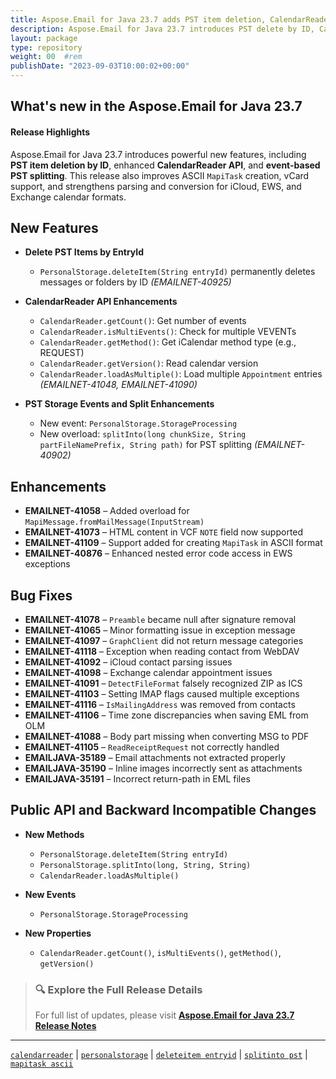 ```yaml
---
title: Aspose.Email for Java 23.7 adds PST item deletion, CalendarReader API, and improved splitting
description: Aspose.Email for Java 23.7 introduces PST delete by ID, CalendarReader multi-event handling, storage splitting events, and bug fixes in GraphClient, vCard, iCloud, and EML.
layout: package
type: repository
weight: 00	#rem
publishDate: "2023-09-03T10:00:02+00:00"
---
```


## What's new in the Aspose.Email for Java 23.7

#### Release Highlights

Aspose.Email for Java 23.7 introduces powerful new features, including **PST item deletion by ID**, enhanced **CalendarReader API**, and **event-based PST splitting**. This release also improves ASCII `MapiTask` creation, vCard support, and strengthens parsing and conversion for iCloud, EWS, and Exchange calendar formats.

## New Features

- **Delete PST Items by EntryId**
  - `PersonalStorage.deleteItem(String entryId)` permanently deletes messages or folders by ID *(EMAILNET-40925)*

- **CalendarReader API Enhancements**
  - `CalendarReader.getCount()`: Get number of events  
  - `CalendarReader.isMultiEvents()`: Check for multiple VEVENTs  
  - `CalendarReader.getMethod()`: Get iCalendar method type (e.g., REQUEST)  
  - `CalendarReader.getVersion()`: Read calendar version  
  - `CalendarReader.loadAsMultiple()`: Load multiple `Appointment` entries *(EMAILNET-41048, EMAILNET-41090)*

- **PST Storage Events and Split Enhancements**
  - New event: `PersonalStorage.StorageProcessing`  
  - New overload: `splitInto(long chunkSize, String partFileNamePrefix, String path)` for PST splitting *(EMAILNET-40902)*

## Enhancements

- **EMAILNET-41058** – Added overload for `MapiMessage.fromMailMessage(InputStream)`
- **EMAILNET-41073** – HTML content in VCF `NOTE` field now supported
- **EMAILNET-41109** – Support added for creating `MapiTask` in ASCII format
- **EMAILNET-40876** – Enhanced nested error code access in EWS exceptions

## Bug Fixes

- **EMAILNET-41078** – `Preamble` became null after signature removal
- **EMAILNET-41065** – Minor formatting issue in exception message
- **EMAILNET-41097** – `GraphClient` did not return message categories
- **EMAILNET-41118** – Exception when reading contact from WebDAV
- **EMAILNET-41092** – iCloud contact parsing issues
- **EMAILNET-41098** – Exchange calendar appointment issues
- **EMAILNET-41091** – `DetectFileFormat` falsely recognized ZIP as ICS
- **EMAILNET-41103** – Setting IMAP flags caused multiple exceptions
- **EMAILNET-41116** – `IsMailingAddress` was removed from contacts
- **EMAILNET-41106** – Time zone discrepancies when saving EML from OLM
- **EMAILNET-41088** – Body part missing when converting MSG to PDF
- **EMAILNET-41105** – `ReadReceiptRequest` not correctly handled
- **EMAILJAVA-35189** – Email attachments not extracted properly
- **EMAILJAVA-35190** – Inline images incorrectly sent as attachments
- **EMAILJAVA-35191** – Incorrect return-path in EML files

## Public API and Backward Incompatible Changes

- **New Methods**
  - `PersonalStorage.deleteItem(String entryId)`
  - `PersonalStorage.splitInto(long, String, String)`
  - `CalendarReader.loadAsMultiple()`

- **New Events**
  - `PersonalStorage.StorageProcessing`

- **New Properties**
  - `CalendarReader.getCount()`, `isMultiEvents()`, `getMethod()`, `getVersion()`

> ### 🔍 Explore the Full Release Details
>
> For full list of updates, please visit **[Aspose.Email for Java 23.7 Release Notes](https://releases.aspose.com/email/java/release-notes/2023/aspose-email-for-java-23-7-release-notes/)**

---

[`calendarreader`](https://search.aspose.com/q/calendarreader.html) | [`personalstorage`](https://search.aspose.com/q/personalstorage.html) | [`deleteitem entryid`](https://search.aspose.com/q/deleteitem-entryid.html) | [`splitinto pst`](https://search.aspose.com/q/splitinto-pst.html) | [`mapitask ascii`](https://search.aspose.com/q/mapitask-ascii.html)
